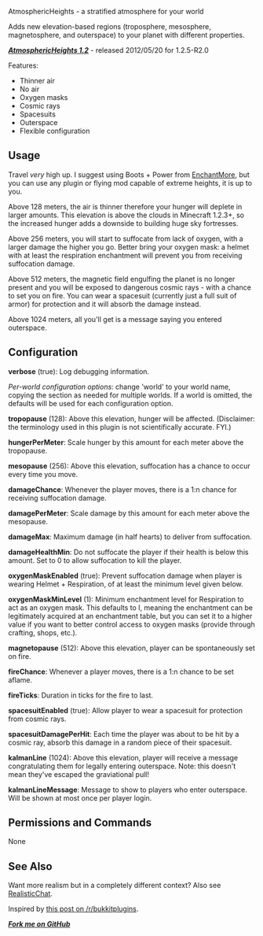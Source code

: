 AtmosphericHeights - a stratified atmosphere for your world

Adds new elevation-based regions (troposphere, mesosphere, magnetosphere, and outerspace)
to your planet with different properties.

***[AtmosphericHeights 1.2](http://dev.bukkit.org/server-mods/atmosphericheights/files/3-atmospheric-heights-1-2/)*** - released 2012/05/20 for 1.2.5-R2.0

Features:

* Thinner air
* No air
* Oxygen masks
* Cosmic rays 
* Spacesuits
* Outerspace
* Flexible configuration

## Usage

Travel *very* high up. I suggest using Boots + Power from [EnchantMore](http://dev.bukkit.org/server-mods/enchantmore/), but you can use any plugin or flying mod capable of extreme heights, it is up to you.

Above 128 meters, the air is thinner therefore your hunger will deplete in larger amounts.  This elevation is above the clouds in Minecraft 1.2.3+, so the increased hunger adds a downside to building huge sky fortresses.

Above 256 meters, you will start to suffocate from lack of oxygen, with a larger damage the higher you go.  Better bring your oxygen mask: a helmet with at least the respiration enchantment will prevent you from receiving suffocation damage.

Above 512 meters, the magnetic field engulfing the planet is no longer present and you will be exposed to dangerous cosmic rays - with a chance to set you on fire. You can wear a spacesuit (currently just a full suit of armor) for protection and it will absorb the damage instead.

Above 1024 meters, all you'll get is a message saying you entered outerspace.


## Configuration

**verbose** (true): Log debugging information.

*Per-world configuration options*: change 'world' to your world name, copying the section as needed for multiple worlds. If a world is omitted, the defaults will be used for each configuration option.

**tropopause** (128): Above this elevation, hunger will be affected.  (Disclaimer: the terminology used in this plugin is not scientifically accurate. FYI.)

**hungerPerMeter**: Scale hunger by this amount for each meter above the tropopause.



**mesopause** (256): Above this elevation, suffocation has a chance to occur every time you move.

**damageChance**: Whenever the player moves, there is a 1:n chance for receiving suffocation damage.

**damagePerMeter**: Scale damage by this amount for each meter above the mesopause.

**damageMax**: Maximum damage (in half hearts) to deliver from suffocation.

**damageHealthMin**: Do not suffocate the player if their health is below this amount. Set to 0 to allow suffocation to kill the player.

**oxygenMaskEnabled** (true): Prevent suffocation damage when player is wearing Helmet + Respiration, of at least the minimum level given below.

**oxygenMaskMinLevel**  (1): Minimum enchantment level for Respiration to act as an oxygen mask. This defaults to I, meaning the enchantment can be legitimately acquired at an enchantment table, but you can set it to a higher value if you want to better control access to oxygen masks (provide through crafting, shops, etc.).  


**magnetopause** (512): Above this elevation, player can be spontaneously set on fire.

**fireChance**: Whenever a player moves, there is a 1:n chance to be set aflame.

**fireTicks**: Duration in ticks for the fire to last.

**spacesuitEnabled** (true): Allow player to wear a spacesuit for protection from cosmic rays.

**spacesuitDamagePerHit**: Each time the player was about to be hit by a cosmic ray, absorb this damage in a random piece of their spacesuit.


**kalmanLine** (1024): Above this elevation, player will receive a message congratulating them for legally entering outerspace. Note: this doesn't mean they've escaped the graviational pull!

**kalmanLineMessage**: Message to show to players who enter outerspace. Will be shown
at most once per player login.


## Permissions and Commands

None

## See Also

Want more realism but in a completely different context? Also see 
[RealisticChat](http://dev.bukkit.org/server-mods/realisticchat/).

Inspired by [this post on /r/bukkitplugins](http://www.reddit.com/r/bukkitplugins/comments/r2a0u/thought_i_would_give_the_new_subreddit_a_whirl/).

***[Fork me on GitHub](https://github.com/mushroomhostage/AtmosphericHeights)***

